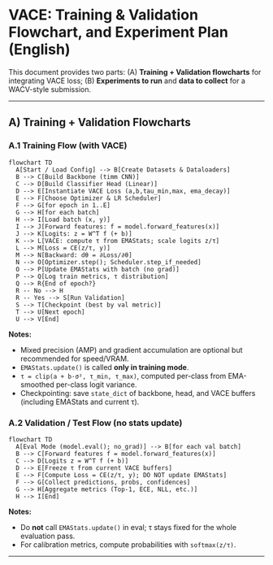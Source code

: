 # VACE: Training & Validation Flowchart, and Experiment Plan (English)

This document provides two parts: (A) **Training + Validation flowcharts** for integrating VACE loss; (B) **Experiments to run** and **data to collect** for a WACV-style submission.

---

## A) Training + Validation Flowcharts

### A.1 Training Flow (with VACE)

```mermaid
flowchart TD
  A[Start / Load Config] --> B[Create Datasets & Dataloaders]
  B --> C[Build Backbone (timm CNN)]
  C --> D[Build Classifier Head (Linear)]
  D --> E[Instantiate VACE Loss (a,b,tau_min,max, ema_decay)]
  E --> F[Choose Optimizer & LR Scheduler]
  F --> G[for epoch in 1..E]
  G --> H[for each batch]
  H --> I[Load batch (x, y)]
  I --> J[Forward features: f = model.forward_features(x)]
  J --> K[Logits: z = W^T f (+ b)]
  K --> L[VACE: compute τ from EMAStats; scale logits z/τ]
  L --> M[Loss = CE(z/τ, y)]
  M --> N[Backward: dθ = ∂Loss/∂θ]
  N --> O[Optimizer.step(); Scheduler.step_if_needed]
  O --> P[Update EMAStats with batch (no grad)]
  P --> Q[Log train metrics, τ distribution]
  Q --> R{End of epoch?}
  R -- No --> H
  R -- Yes --> S[Run Validation]
  S --> T[Checkpoint (best by val metric)]
  T --> U[Next epoch]
  U --> V[End]
```

**Notes:**

* Mixed precision (AMP) and gradient accumulation are optional but recommended for speed/VRAM.
* `EMAStats.update()` is called **only in training mode**.
* `τ = clip(a + b·σ², τ_min, τ_max)`, computed per-class from EMA-smoothed per-class logit variance.
* Checkpointing: save `state_dict` of backbone, head, and VACE buffers (including EMAStats and current τ).

### A.2 Validation / Test Flow (no stats update)

```mermaid
flowchart TD
  A[Eval Mode (model.eval(); no_grad)] --> B[for each val batch]
  B --> C[Forward features f = model.forward_features(x)]
  C --> D[Logits z = W^T f (+ b)]
  D --> E[Freeze τ from current VACE buffers]
  E --> F[Compute Loss = CE(z/τ, y); DO NOT update EMAStats]
  F --> G[Collect predictions, probs, confidences]
  G --> H[Aggregate metrics (Top-1, ECE, NLL, etc.)]
  H --> I[End]
```

**Notes:**

* Do **not** call `EMAStats.update()` in eval; τ stays fixed for the whole evaluation pass.
* For calibration metrics, compute probabilities with `softmax(z/τ)`.

---